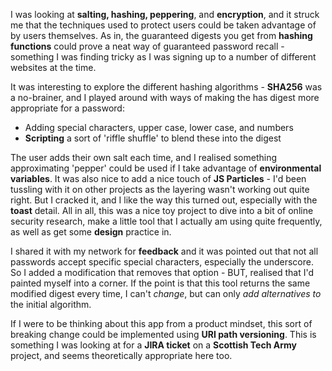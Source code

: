 I was looking at **salting, hashing, peppering**, and **encryption**, and it struck me that the techniques used to protect users could be taken advantage of by users themselves. As in, the guaranteed digests you get from **hashing functions** could prove a neat way of guaranteed password recall - something I was finding tricky as I was signing up to a number of different websites at the time. 

It was interesting to explore the different hashing algorithms - **SHA256** was a no-brainer, and I played around with ways of making the has digest more appropriate for a password: 
- Adding special characters, upper case, lower case, and numbers 
- **Scripting** a sort of 'riffle shuffle' to blend these into the digest 

The user adds their own salt each time, and I realised something approximating 'pepper' could be used if I take advantage of **environmental variables**. It was also nice to add a nice touch of **JS Particles** - I'd been tussling with it on other projects as the layering wasn't working out quite right. But I cracked it, and I like the way this turned out, especially with the **toast** detail. All in all, this was a nice toy project to dive into a bit of online security research, make a little tool that I actually am using quite frequently, as well as get some **design** practice in. 

I shared it with my network for **feedback** and it was pointed out that not all passwords accept specific special characters, especially the underscore. So I added a modification that removes that option - BUT, realised that I'd painted myself into a corner. If the point is that this tool returns the same modified digest every time, I can't *change*, but can only *add alternatives to* the initial algorithm.

If I were to be thinking about this app from a product mindset, this sort of breaking change could be implemented using **URI path versioning**. This is something I was looking at for a **JIRA ticket** on a **Scottish Tech Army** project, and seems theoretically appropriate here too. 